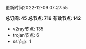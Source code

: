 更新时间2022-12-09 07:27:55

**总订阅: 45**
**总节点: 716**
**有效节点: 142**
- v2ray节点: 135
- trojan节点: 6
- ss节点: 1
